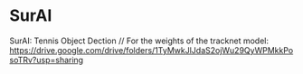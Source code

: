 # SurAI
SurAI: Tennis Object Dection //
For the weights of the tracknet model: https://drive.google.com/drive/folders/1TyMwkJlJdaS2ojWu29QyWPMkkPosoTRv?usp=sharing
